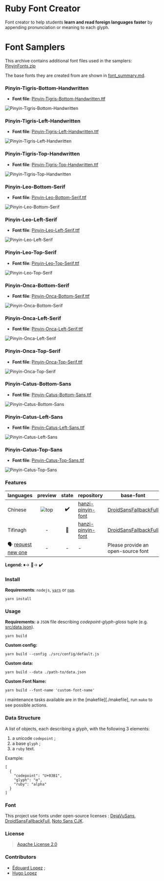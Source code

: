 

# Ruby Font Creator

Font creator to help students **learn and read foreign languages faster** by appending pronunciation or meaning to each glyph.

# Font Samplers

This archive contains additional font files used in the samplers: [PinyinFonts.zip](https://github.com/catusf/ruby-font-creator/releases/download/v1.0/PinyinFonts.zip)

The base fonts they are created from are shown in [font_summary.md](font_summary.md).


### Pinyin-Tigris-Bottom-Handwritten
- **Font file**: [Pinyin-Tigris-Bottom-Handwritten.ttf](output/Pinyin-Tigris-Bottom-Handwritten.ttf)

![Pinyin-Tigris-Bottom-Handwritten](output/Pinyin-Tigris-Bottom-Handwritten.png)

### Pinyin-Tigris-Left-Handwritten
- **Font file**: [Pinyin-Tigris-Left-Handwritten.ttf](output/Pinyin-Tigris-Left-Handwritten.ttf)

![Pinyin-Tigris-Left-Handwritten](output/Pinyin-Tigris-Left-Handwritten.png)

### Pinyin-Tigris-Top-Handwritten
- **Font file**: [Pinyin-Tigris-Top-Handwritten.ttf](output/Pinyin-Tigris-Top-Handwritten.ttf)

![Pinyin-Tigris-Top-Handwritten](output/Pinyin-Tigris-Top-Handwritten.png)

### Pinyin-Leo-Bottom-Serif
- **Font file**: [Pinyin-Leo-Bottom-Serif.ttf](output/Pinyin-Leo-Bottom-Serif.ttf)

![Pinyin-Leo-Bottom-Serif](output/Pinyin-Leo-Bottom-Serif.png)

### Pinyin-Leo-Left-Serif
- **Font file**: [Pinyin-Leo-Left-Serif.ttf](output/Pinyin-Leo-Left-Serif.ttf)

![Pinyin-Leo-Left-Serif](output/Pinyin-Leo-Left-Serif.png)

### Pinyin-Leo-Top-Serif
- **Font file**: [Pinyin-Leo-Top-Serif.ttf](output/Pinyin-Leo-Top-Serif.ttf)

![Pinyin-Leo-Top-Serif](output/Pinyin-Leo-Top-Serif.png)

### Pinyin-Onca-Bottom-Serif
- **Font file**: [Pinyin-Onca-Bottom-Serif.ttf](output/Pinyin-Onca-Bottom-Serif.ttf)

![Pinyin-Onca-Bottom-Serif](output/Pinyin-Onca-Bottom-Serif.png)

### Pinyin-Onca-Left-Serif
- **Font file**: [Pinyin-Onca-Left-Serif.ttf](output/Pinyin-Onca-Left-Serif.ttf)

![Pinyin-Onca-Left-Serif](output/Pinyin-Onca-Left-Serif.png)

### Pinyin-Onca-Top-Serif
- **Font file**: [Pinyin-Onca-Top-Serif.ttf](output/Pinyin-Onca-Top-Serif.ttf)

![Pinyin-Onca-Top-Serif](output/Pinyin-Onca-Top-Serif.png)

### Pinyin-Catus-Bottom-Sans
- **Font file**: [Pinyin-Catus-Bottom-Sans.ttf](output/Pinyin-Catus-Bottom-Sans.ttf)

![Pinyin-Catus-Bottom-Sans](output/Pinyin-Catus-Bottom-Sans.png)

### Pinyin-Catus-Left-Sans
- **Font file**: [Pinyin-Catus-Left-Sans.ttf](output/Pinyin-Catus-Left-Sans.ttf)

![Pinyin-Catus-Left-Sans](output/Pinyin-Catus-Left-Sans.png)

### Pinyin-Catus-Top-Sans
- **Font file**: [Pinyin-Catus-Top-Sans.ttf](output/Pinyin-Catus-Top-Sans.ttf)

![Pinyin-Catus-Top-Sans](output/Pinyin-Catus-Top-Sans.png)


### Features

| languages                                                                                |                 preview                  | state | repository                                                               | base-font                                                                                                                                                     |
| ---------------------------------------------------------------------------------------- | :--------------------------------------: | :---: | ------------------------------------------------------------------------ | ------------------------------------------------------------------------------------------------------------------------------------------------------------- |
| Chinese                                                                                  | ![top](resources/tpl/annotation-top.png) | **✔️** | [hanzi-pinyin-font](https://github.com/parlr/hanzi-pinyin-font/releases) | [DroidSansFallbackFull](https://github.com/parlr/platform_frameworks_base/blob/562c45cc841681ed80d4e94515b23c28eb60eae4/data/fonts/DroidSansFallbackFull.ttf) |
| Tifinagh                                                                                 |                    -                     | **🏃‍** | [hanzi-pinyin-font](https://github.com/parlr/tifinagh-font/releases)     | [DroidSansFallbackFull](https://github.com/parlr/platform_frameworks_base/blob/562c45cc841681ed80d4e94515b23c28eb60eae4/data/fonts/DroidSansFallbackFull.ttf) |
| :speaking_head: [request new one](https://github.com/parlr/ruby-font-creator/issues/new) |                    -                     |   -   | -                                                                        | Please provide an open-source font                                                                                                                            |

**Legend:**
**⏸**→
**🏃‍**→
**✔️**




### Install

**Requirements**:  `nodejs`, [`yarn`](http://yarnpkg.com/) or [`npm`](http://npmjs.org/).

	yarn install

### Usage

**Requirements:** a `JSON` file describing _codepoint_-_glyph_-_gloss_ tuple (e.g.  [src/data.json](src/data.json)).

	yarn build

**Custom config:**

	yarn build --config ./src/config/default.js

**Custom data:**

	yarn build --data ./path-to/data.json

**Custom Font Name:**

	yarn build --font-name 'custom-font-name'

:information_source: maintenance tasks available are in the [makefile][./makefile], run `make` to see possible actions.

### Data Structure

A list of objects, each describing a glyph, with the following 3 elements:

1. a unicode `codepoint` ;
1. a base `glyph` ;
1. a `ruby` text.

Example:

	[
	  {
	    "codepoint": "U+03B1",
	    "glyph": "α",
	    "ruby": "alpha"
	  }
	]

### Font

This project use fonts under open-source licenses :
[DejaVuSans](https://github.com/TFTFonts/DejaVuSans),
[DroidSansFallbackFull](https://github.com/parlr/platform_frameworks_base/blob/562c45cc841681ed80d4e94515b23c28eb60eae4/data/fonts/DroidSansFallbackFull.ttf),
[Noto Sans CJK](https://github.com/nodebox/opentype.js/issues/273).


### License

> [Apache License 2.0](http://choosealicense.com/licenses/apache-2.0/)

### Contributors

* [Édouard Lopez](https://github.com/edouard-lopez/) ;
* [Hugo Lopez](https://github.com/hugolpz)
